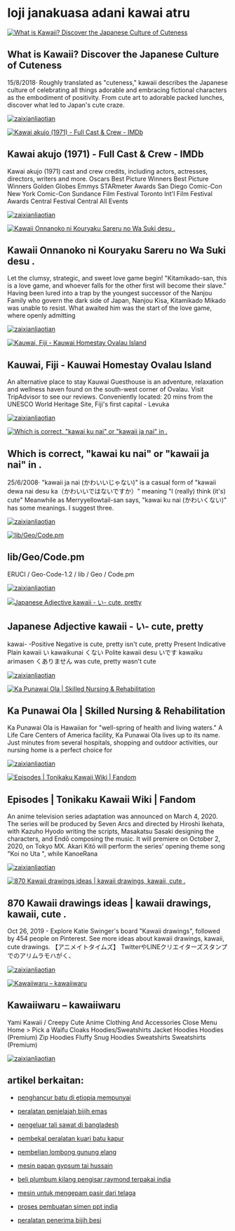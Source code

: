 # loji janakuasa adani kawai atru
<a href="https://mnn.zoosnet.net/LR/Chatpre.aspx?id=MNN94995150&p=https://topgrinding.com/" target="_blank">![What is Kawaii? Discover the Japanese Culture of Cuteness](https://github.com/technlg/images/blob/main/21.jpg)</a>
## What is Kawaii? Discover the Japanese Culture of Cuteness
15/8/2018· Roughly translated as "cuteness," kawaii describes the Japanese culture of celebrating all things adorable and embracing fictional characters as the embodiment of positivity. From cute art to adorable packed lunches, discover what led to Japan's cute craze.
<a href="https://mnn.zoosnet.net/LR/Chatpre.aspx?id=MNN94995150&p=https://topgrinding.com/" target="_blank"><img src="https://github.com/technlg/images/raw/main/chat11.jpg" alt="zaixianliaotian"/></a><a href="//whatsapp.shibangsoft.com/WhatsApp.php" ><img src="https://github.com/technlg/images/raw/main/chat11.png" alt=""></a>
<a href="https://mnn.zoosnet.net/LR/Chatpre.aspx?id=MNN94995150&p=https://topgrinding.com/" target="_blank">![Kawai akujo (1971) - Full Cast & Crew - IMDb](https://github.com/technlg/images/blob/main/14.jpg)</a>
## Kawai akujo (1971) - Full Cast & Crew - IMDb
Kawai akujo (1971) cast and crew credits, including actors, actresses, directors, writers and more. Oscars Best Picture Winners Best Picture Winners Golden Globes Emmys STARmeter Awards San Diego Comic-Con New York Comic-Con Sundance Film Festival Toronto Int'l Film Festival Awards Central Festival Central All Events
<a href="https://mnn.zoosnet.net/LR/Chatpre.aspx?id=MNN94995150&p=https://topgrinding.com/" target="_blank"><img src="https://github.com/technlg/images/raw/main/chat11.jpg" alt="zaixianliaotian"/></a><a href="//whatsapp.shibangsoft.com/WhatsApp.php" ><img src="https://github.com/technlg/images/raw/main/chat11.png" alt=""></a>
<a href="https://mnn.zoosnet.net/LR/Chatpre.aspx?id=MNN94995150&p=https://topgrinding.com/" target="_blank">![Kawaii Onnanoko ni Kouryaku Sareru no Wa Suki desu .](https://github.com/technlg/images/blob/main/60.jpg)</a>
## Kawaii Onnanoko ni Kouryaku Sareru no Wa Suki desu .
Let the clumsy, strategic, and sweet love game begin! "Kitamikado-san, this is a love game, and whoever falls for the other first will become their slave." Having been lured into a trap by the youngest successor of the Nanjou Family who govern the dark side of Japan, Nanjou Kisa, Kitamikado Mikado was unable to resist. What awaited him was the start of the love game, where openly admitting 
<a href="https://mnn.zoosnet.net/LR/Chatpre.aspx?id=MNN94995150&p=https://topgrinding.com/" target="_blank"><img src="https://github.com/technlg/images/raw/main/chat11.jpg" alt="zaixianliaotian"/></a><a href="//whatsapp.shibangsoft.com/WhatsApp.php" ><img src="https://github.com/technlg/images/raw/main/chat11.png" alt=""></a>
<a href="https://mnn.zoosnet.net/LR/Chatpre.aspx?id=MNN94995150&p=https://topgrinding.com/" target="_blank">![Kauwai, Fiji - Kauwai Homestay Ovalau Island](https://github.com/technlg/images/blob/main/22.jpg)</a>
## Kauwai, Fiji - Kauwai Homestay Ovalau Island
An alternative place to stay Kauwai Guesthouse is an adventure, relaxation and wellness haven found on the south-west corner of Ovalau. Visit TripAdvisor to see our reviews. Conveniently located: 20 mins from the UNESCO World Heritage Site, Fiji's first capital - Levuka
<a href="https://mnn.zoosnet.net/LR/Chatpre.aspx?id=MNN94995150&p=https://topgrinding.com/" target="_blank"><img src="https://github.com/technlg/images/raw/main/chat11.jpg" alt="zaixianliaotian"/></a><a href="//whatsapp.shibangsoft.com/WhatsApp.php" ><img src="https://github.com/technlg/images/raw/main/chat11.png" alt=""></a>
<a href="https://mnn.zoosnet.net/LR/Chatpre.aspx?id=MNN94995150&p=https://topgrinding.com/" target="_blank">![Which is correct, "kawai ku nai" or "kawaii ja nai" in .](https://github.com/technlg/images/blob/main/30.jpg)</a>
## Which is correct, "kawai ku nai" or "kawaii ja nai" in .
25/6/2008· "kawaii ja nai (かわいいじゃない)" is a casual form of "kawaii dewa nai desu ka（かわいいではないですか）" meaning "I (really) think (it's) cute" Meanwhile as Merryyellowtail-san says, "kawai ku nai (かわいくない)" has some meanings. I suggest three.
<a href="https://mnn.zoosnet.net/LR/Chatpre.aspx?id=MNN94995150&p=https://topgrinding.com/" target="_blank"><img src="https://github.com/technlg/images/raw/main/chat11.jpg" alt="zaixianliaotian"/></a><a href="//whatsapp.shibangsoft.com/WhatsApp.php" ><img src="https://github.com/technlg/images/raw/main/chat11.png" alt=""></a>
<a href="https://mnn.zoosnet.net/LR/Chatpre.aspx?id=MNN94995150&p=https://topgrinding.com/" target="_blank">![lib/Geo/Code.pm](https://github.com/technlg/images/blob/main/44.jpg)</a>
## lib/Geo/Code.pm
ERUCI / Geo-Code-1.2 / lib / Geo / Code.pm
<a href="https://mnn.zoosnet.net/LR/Chatpre.aspx?id=MNN94995150&p=https://topgrinding.com/" target="_blank"><img src="https://github.com/technlg/images/raw/main/chat11.jpg" alt="zaixianliaotian"/></a><a href="//whatsapp.shibangsoft.com/WhatsApp.php" ><img src="https://github.com/technlg/images/raw/main/chat11.png" alt=""></a>
<a href="https://mnn.zoosnet.net/LR/Chatpre.aspx?id=MNN94995150&p=https://topgrinding.com/" target="_blank">![Japanese Adjective kawaii - い- cute, pretty](https://github.com/technlg/images/blob/main/57.jpg)</a>
## Japanese Adjective kawaii - い- cute, pretty
kawai- -Positive Negative is cute, pretty isn't cute, pretty Present Indicative Plain kawaii い kawaikunai くない Polite kawaii desu いです kawaiku arimasen くありません was cute, pretty wasn't cute 
<a href="https://mnn.zoosnet.net/LR/Chatpre.aspx?id=MNN94995150&p=https://topgrinding.com/" target="_blank"><img src="https://github.com/technlg/images/raw/main/chat11.jpg" alt="zaixianliaotian"/></a><a href="//whatsapp.shibangsoft.com/WhatsApp.php" ><img src="https://github.com/technlg/images/raw/main/chat11.png" alt=""></a>
<a href="https://mnn.zoosnet.net/LR/Chatpre.aspx?id=MNN94995150&p=https://topgrinding.com/" target="_blank">![Ka Punawai Ola | Skilled Nursing & Rehabilitation](https://github.com/technlg/images/blob/main/16.jpg)</a>
## Ka Punawai Ola | Skilled Nursing & Rehabilitation
Ka Punawai Ola is Hawaiian for "well-spring of health and living waters." A Life Care Centers of America facility, Ka Punawai Ola lives up to its name. Just minutes from several hospitals, shopping and outdoor activities, our nursing home is a perfect choice for 
<a href="https://mnn.zoosnet.net/LR/Chatpre.aspx?id=MNN94995150&p=https://topgrinding.com/" target="_blank"><img src="https://github.com/technlg/images/raw/main/chat11.jpg" alt="zaixianliaotian"/></a><a href="//whatsapp.shibangsoft.com/WhatsApp.php" ><img src="https://github.com/technlg/images/raw/main/chat11.png" alt=""></a>
<a href="https://mnn.zoosnet.net/LR/Chatpre.aspx?id=MNN94995150&p=https://topgrinding.com/" target="_blank">![Episodes | Tonikaku Kawaii Wiki | Fandom](https://github.com/technlg/images/blob/main/34.jpg)</a>
## Episodes | Tonikaku Kawaii Wiki | Fandom
An anime television series adaptation was announced on March 4, 2020. The series will be produced by Seven Arcs and directed by Hiroshi Ikehata, with Kazuho Hyodo writing the scripts, Masakatsu Sasaki designing the characters, and Endō composing the music. It will premiere on October 2, 2020, on Tokyo MX. Akari Kitō will perform the series' opening theme song "Koi no Uta ", while KanoeRana 
<a href="https://mnn.zoosnet.net/LR/Chatpre.aspx?id=MNN94995150&p=https://topgrinding.com/" target="_blank"><img src="https://github.com/technlg/images/raw/main/chat11.jpg" alt="zaixianliaotian"/></a><a href="//whatsapp.shibangsoft.com/WhatsApp.php" ><img src="https://github.com/technlg/images/raw/main/chat11.png" alt=""></a>
<a href="https://mnn.zoosnet.net/LR/Chatpre.aspx?id=MNN94995150&p=https://topgrinding.com/" target="_blank">![870 Kawaii drawings ideas | kawaii drawings, kawaii, cute .](https://github.com/technlg/images/blob/main/65.jpg)</a>
## 870 Kawaii drawings ideas | kawaii drawings, kawaii, cute .
Oct 26, 2019 - Explore Katie Swinger's board "Kawaii drawings", followed by 454 people on Pinterest. See more ideas about kawaii drawings, kawaii, cute drawings. 【アニメイトタイムズ】 TwitterやLINEクリエイターズスタンプでのアリムラモハがく、 
<a href="https://mnn.zoosnet.net/LR/Chatpre.aspx?id=MNN94995150&p=https://topgrinding.com/" target="_blank"><img src="https://github.com/technlg/images/raw/main/chat11.jpg" alt="zaixianliaotian"/></a><a href="//whatsapp.shibangsoft.com/WhatsApp.php" ><img src="https://github.com/technlg/images/raw/main/chat11.png" alt=""></a>
<a href="https://mnn.zoosnet.net/LR/Chatpre.aspx?id=MNN94995150&p=https://topgrinding.com/" target="_blank">![Kawaiiwaru – kawaiiwaru](https://github.com/technlg/images/blob/main/3.jpg)</a>
## Kawaiiwaru – kawaiiwaru
Yami Kawaii / Creepy Cute Anime Clothing And Accessories Close Menu Home > Pick a Waifu Cloaks Hoodies/Sweatshirts Jacket Hoodies Hoodies (Premium) Zip Hoodies Fluffy Snug Hoodies Sweatshirts Sweatshirts (Premium)
<a href="https://mnn.zoosnet.net/LR/Chatpre.aspx?id=MNN94995150&p=https://topgrinding.com/" target="_blank"><img src="https://github.com/technlg/images/raw/main/chat11.jpg" alt="zaixianliaotian"/></a><a href="//whatsapp.shibangsoft.com/WhatsApp.php" ><img src="https://github.com/technlg/images/raw/main/chat11.png" alt=""></a>
## artikel berkaitan:
* [penghancur batu di etiopia mempunyai](penghancur%20batu%20di%20etiopia%20mempunyai.md)
* [peralatan penjelajah bijih emas](peralatan%20penjelajah%20bijih%20emas.md)
* [pengeluar tali sawat di bangladesh](pengeluar%20tali%20sawat%20di%20bangladesh.md)
* [pembekal peralatan kuari batu kapur](pembekal%20peralatan%20kuari%20batu%20kapur.md)
* [pembelian lombong gunung elang](pembelian%20lombong%20gunung%20elang.md)
* [mesin papan gypsum tai hussain](mesin%20papan%20gypsum%20tai%20hussain.md)
* [beli plumbum kilang pengisar raymond terpakai india](beli%20plumbum%20kilang%20pengisar%20raymond%20terpakai%20india.md)
* [mesin untuk mengepam pasir dari telaga](mesin%20untuk%20mengepam%20pasir%20dari%20telaga.md)
* [proses pembuatan simen ppt india](proses%20pembuatan%20simen%20ppt%20india.md)
* [peralatan penerima bijih besi](peralatan%20penerima%20bijih%20besi.md)
